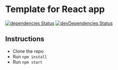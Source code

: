 # Template for React app

[![dependencies Status](https://david-dm.org/ilyabaykalov/try-react/status.svg)](https://david-dm.org/ilyabaykalov/try-react)
[![devDependencies Status](https://david-dm.org/ilyabaykalov/try-react/dev-status.svg)](https://david-dm.org/ilyabaykalov/try-react?type=dev)

## Instructions

* Clone the repo
* Run `npm install`
* Run `npm start`
